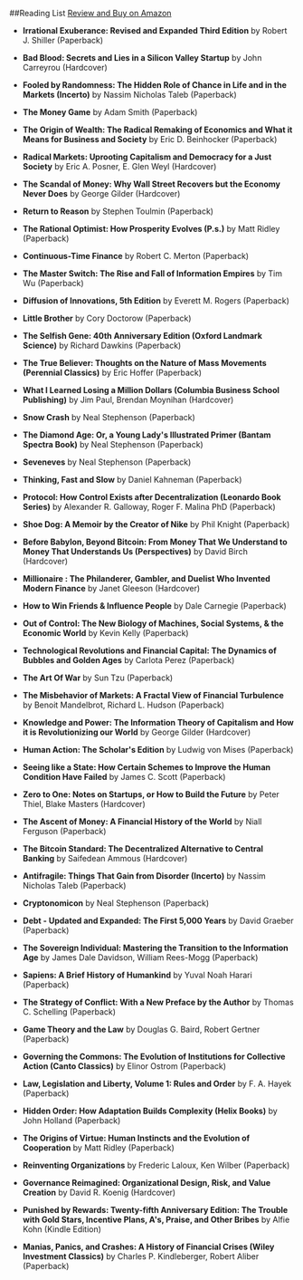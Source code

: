 ##Reading List
[Review and Buy on Amazon](https://www.amazon.com/registry/wishlist/1EX9QQQTKS5KK/ref=cm_sw_r_cp_ep_ws_qE1yBb9Q70JWP)

- **Irrational Exuberance: Revised and Expanded Third Edition**
by Robert J. Shiller (Paperback)

- **Bad Blood: Secrets and Lies in a Silicon Valley Startup**
by John Carreyrou (Hardcover)

- **Fooled by Randomness: The Hidden Role of Chance in Life and in the Markets (Incerto)**
by Nassim Nicholas Taleb (Paperback)

- **The Money Game**
by Adam Smith (Paperback)
 
- **The Origin of Wealth: The Radical Remaking of Economics and What it Means for Business and Society**
by Eric D. Beinhocker (Paperback)

- **Radical Markets: Uprooting Capitalism and Democracy for a Just Society**
by Eric A. Posner, E. Glen Weyl (Hardcover)

- **The Scandal of Money: Why Wall Street Recovers but the Economy Never Does**
by George Gilder (Hardcover)

- **Return to Reason**
by Stephen Toulmin (Paperback)

- **The Rational Optimist: How Prosperity Evolves (P.s.)**
by Matt Ridley (Paperback)

- **Continuous-Time Finance**
by Robert C. Merton (Paperback)

- **The Master Switch: The Rise and Fall of Information Empires**
by Tim Wu (Paperback)

- **Diffusion of Innovations, 5th Edition**
by Everett M. Rogers (Paperback)

- **Little Brother**
by Cory Doctorow (Paperback)

- **The Selfish Gene: 40th Anniversary Edition (Oxford Landmark Science)**
by Richard Dawkins (Paperback)

- **The True Believer: Thoughts on the Nature of Mass Movements (Perennial Classics)**
by Eric Hoffer (Paperback)

- **What I Learned Losing a Million Dollars (Columbia Business School Publishing)**
by Jim Paul, Brendan Moynihan (Hardcover)

- **Snow Crash**
by Neal Stephenson (Paperback)

- **The Diamond Age: Or, a Young Lady's Illustrated Primer (Bantam Spectra Book)**
by Neal Stephenson (Paperback)

- **Seveneves**
by Neal Stephenson (Paperback)

- **Thinking, Fast and Slow**
by Daniel Kahneman (Paperback)

- **Protocol: How Control Exists after Decentralization (Leonardo Book Series)**
by Alexander R. Galloway, Roger F. Malina PhD (Paperback)

- **Shoe Dog: A Memoir by the Creator of Nike**
by Phil Knight (Paperback)

- **Before Babylon, Beyond Bitcoin: From Money That We Understand to Money That Understands Us (Perspectives)**
by David Birch (Hardcover)

- **Millionaire : The Philanderer, Gambler, and Duelist Who Invented Modern Finance**
by Janet Gleeson (Hardcover)

- **How to Win Friends & Influence People**
by Dale Carnegie (Paperback)

- **Out of Control: The New Biology of Machines, Social Systems, & the Economic World**
by Kevin Kelly (Paperback)

- **Technological Revolutions and Financial Capital: The Dynamics of Bubbles and Golden Ages**
by Carlota Perez (Paperback)

- **The Art Of War**
by Sun Tzu (Paperback)

- **The Misbehavior of Markets: A Fractal View of Financial Turbulence**
by Benoit Mandelbrot, Richard L. Hudson (Paperback)

- **Knowledge and Power: The Information Theory of Capitalism and How it is Revolutionizing our World**
by George Gilder (Hardcover)

- **Human Action: The Scholar's Edition**
by Ludwig von Mises (Paperback)

- **Seeing like a State: How Certain Schemes to Improve the Human Condition Have Failed**
by James C. Scott (Paperback)

- **Zero to One: Notes on Startups, or How to Build the Future**
by Peter Thiel, Blake Masters (Hardcover)

- **The Ascent of Money: A Financial History of the World**
by Niall Ferguson (Paperback)

- **The Bitcoin Standard: The Decentralized Alternative to Central Banking**
by Saifedean Ammous (Hardcover)

- **Antifragile: Things That Gain from Disorder (Incerto)**
by Nassim Nicholas Taleb (Paperback)

- **Cryptonomicon**
by Neal Stephenson (Paperback)

- **Debt - Updated and Expanded: The First 5,000 Years**
by David Graeber (Paperback)

- **The Sovereign Individual: Mastering the Transition to the Information Age**
by James Dale Davidson, William Rees-Mogg (Paperback)

- **Sapiens: A Brief History of Humankind**
by Yuval Noah Harari (Paperback)

- **The Strategy of Conflict: With a New Preface by the Author**
by Thomas C. Schelling (Paperback)

- **Game Theory and the Law**
by Douglas G. Baird, Robert Gertner (Paperback)

- **Governing the Commons: The Evolution of Institutions for Collective Action (Canto Classics)**
by Elinor Ostrom (Paperback)

- **Law, Legislation and Liberty, Volume 1: Rules and Order**
by F. A. Hayek (Paperback)

- **Hidden Order: How Adaptation Builds Complexity (Helix Books)**
by John Holland (Paperback)

- **The Origins of Virtue: Human Instincts and the Evolution of Cooperation**
by Matt Ridley (Paperback)

- **Reinventing Organizations**
by Frederic Laloux, Ken Wilber (Paperback)

- **Governance Reimagined: Organizational Design, Risk, and Value Creation**
by David R. Koenig (Hardcover)

- **Punished by Rewards: Twenty-fifth Anniversary Edition: The Trouble with Gold Stars, Incentive Plans, A's, Praise, and Other Bribes**
by Alfie Kohn (Kindle Edition)

- **Manias, Panics, and Crashes: A History of Financial Crises (Wiley Investment Classics)**
by Charles P. Kindleberger, Robert Aliber (Paperback)
